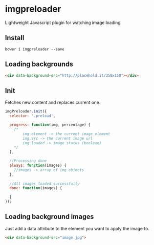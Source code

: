# imgpreloader
Lightweight Javascript plugin for watching image loading
## Install
`bower i imgpreloader --save`
## Loading backgrounds
``` html
<div data-background-src="http://placehold.it/350x150"></div>
```
## Init
Fetches new content and replaces current one.
``` js
imgPreloader.init({
  selector: '.preload',

  progress: function(img, percentage) {
    /*
    	img.element -> the current image element
    	img.src -> the current image url
    	img.loaded -> image status (boolean)
    */
  },

  //Processing done
  always: function(images) {
  	//images -> array of img objects
  },
    
  //All images loaded successfully
  done: function(images) {

  }
});
```
## Loading background images
Just add a data attribute to the element you want to apply the image to.
``` html
<div data-background-src="image.jpg">
```
